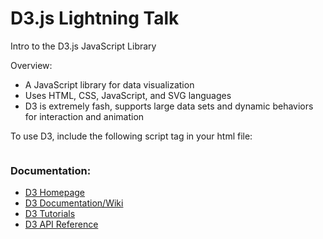 # D3.js Lightning Talk
Intro to the D3.js JavaScript Library

Overview:

* A JavaScript library for data visualization
* Uses HTML, CSS, JavaScript, and SVG languages
* D3 is extremely fash, supports large data sets and dynamic behaviors for interaction and animation

To use D3, include the following script tag in your html file:

```<script src="https://cdnjs.cloudflare.com/ajax/libs/d3/3.5.6/d3.min.js" charset="utf-8"></script>
```

### Documentation:

* [D3 Homepage](http://d3js.org/) 
* [D3 Documentation/Wiki](https://github.com/mbostock/d3/wiki)
* [D3 Tutorials](https://github.com/mbostock/d3/wiki/Tutorials) 
* [D3 API Reference](https://github.com/mbostock/d3/wiki/API-Reference) 